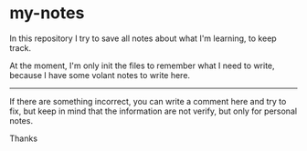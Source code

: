 # my-notes
In this repository I try to save all notes about what I'm learning, to keep track.

At the moment, I'm only init the files to remember what I need to write, because I have some volant notes to write here.

---
If there are something incorrect, you can write a comment here and try to fix, but keep in mind that the information are not verify, but only for personal notes.

Thanks